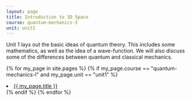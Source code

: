```yaml
---
layout: page
title: Introduction to 3D Space
course: quantum-mechanics-I
unit: unit1
---
```


Unit 1 lays out the basic ideas of quantum theory. This includes some mathematics, as well as the idea of a wave-function. We will also discuss some of the differences between quantum and classical mechanics. 

{% for my_page in site.pages %}
{% if  my_page.course == "quantum-mechanics-I" and my_page.unit == "unit1" %}
<li> <a class="page-link" href="{{ my_page.url | prepend: site.baseurl }}">{{ my_page.title }}</a> </li>
{% endif %}
{% endfor %}
